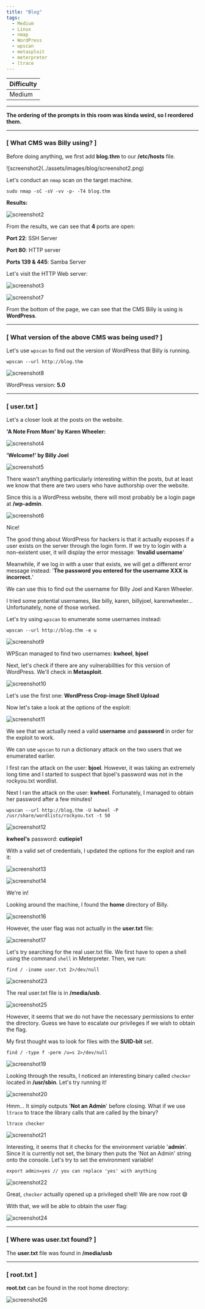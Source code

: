 ```yaml
---
title: "Blog"
tags:
  - Medium
  - Linux
  - nmap
  - WordPress
  - wpscan
  - metasploit
  - meterpreter
  - ltrace
---
```


| Difficulty |
| ---------- |
|   Medium   |

---

**The ordering of the prompts in this room was kinda weird, so I reordered them.**

---

### [ What CMS was Billy using? ]

Before doing anything, we first add **blog.thm** to our **/etc/hosts** file.

![screenshot2(../assets/images/blog/screenshot2.png)

Let's conduct an `nmap` scan on the target machine.

```
sudo nmap -sC -sV -vv -p- -T4 blog.thm
```

**Results:**

![screenshot2](../assets/images/attacktive_directory/screenshot2.png)

From the results, we can see that **4** ports are open:

**Port 22**: SSH Server

**Port 80**: HTTP server

**Ports 139 & 445**: Samba Server

Let's visit the HTTP Web server:

![screenshot3](../assets/images/attacktive_directory/screenshot3.png)

![screenshot7](../assets/images/attacktive_directory/screenshot7.png)

From the bottom of the page, we can see that the CMS Billy is using is **WordPress**.

---

### [ What version of the above CMS was being used? ]

Let's use `wpscan` to find out the version of WordPress that Billy is running.

```
wpscan --url http://blog.thm
```

![screenshot8](../assets/images/attacktive_directory/screenshot8.png)

WordPress version: **5.0**

---

### [ user.txt ]

Let's a closer look at the posts on the website.

**'A Note From Mom' by Karen Wheeler:**

![screenshot4](../assets/images/attacktive_directory/screenshot4.png)

**'Welcome!' by Billy Joel**

![screenshot5](../assets/images/attacktive_directory/screenshot5.png)

There wasn't anything particularly interesting within the posts, but at least we know that there are two users who have authorship over the website.

Since this is a WordPress website, there will most probably be a login page at **/wp-admin**.

![screenshot6](../assets/images/attacktive_directory/screenshot6.png)

Nice!

The good thing about WordPress for hackers is that it actually exposes if a user exists on the server through the login form. If we try to login with a non-existent user, it will display the error message: '**Invalid username**'

Meanwhile, if we log in with a user that exists, we will get a different error message instead: '**The password you entered for the username XXX is incorrect.**'

We can use this to find out the username for Billy Joel and Karen Wheeler. 

I tried some potential usernames, like billy, karen, billyjoel, karenwheeler... Unfortunately, none of those worked.

Let's try using `wpscan` to enumerate some usernames instead:

```
wpscan --url http://blog.thm -e u
```

![screenshot9](../assets/images/attacktive_directory/screenshot9.png)

WPScan managed to find two usernames: **kwheel**, **bjoel**

Next, let's check if there are any vulnerabilities for this version of WordPress. We'll check in **Metasploit**.

![screenshot10](../assets/images/attacktive_directory/screenshot10.png)

Let's use the first one: **WordPress Crop-image Shell Upload**

Now let's take a look at the options of the exploit:

![screenshot11](../assets/images/attacktive_directory/screenshot11.png)

We see that we actually need a valid **username** and **password** in order for the exploit to work.

We can use `wpscan` to run a dictionary attack on the two users that we enumerated earlier.

I first ran the attack on the user: **bjoel**. However, it was taking an extremely long time and I started to suspect that bjoel's password was not in the rockyou.txt wordlist.

Next I ran the attack on the user: **kwheel**. Fortunately, I managed to obtain her password after a few minutes!

```
wpscan --url http://blog.thm -U kwheel -P /usr/share/wordlists/rockyou.txt -t 50
```

![screenshot12](../assets/images/attacktive_directory/screenshot12.png)

**kwheel's** password: **cutiepie1**

With a valid set of credentials, I updated the options for the exploit and ran it:

![screenshot13](../assets/images/attacktive_directory/screenshot13.png)

![screenshot14](../assets/images/attacktive_directory/screenshot14.png)

We're in!

Looking around the machine, I found the **home** directory of Billy.

![screenshot16](../assets/images/attacktive_directory/screenshot16.png)

However, the user flag was not actually in the **user.txt** file:

![screenshot17](../assets/images/attacktive_directory/screenshot17.png)

Let's try searching for the real user.txt file. We first have to open a shell using the command `shell` in Meterpreter. Then, we run:

```
find / -iname user.txt 2>/dev/null
```

![screenshot23](../assets/images/attacktive_directory/screenshot23.png)

The real user.txt file is in **/media/usb**.

![screenshot25](../assets/images/attacktive_directory/screenshot25.png)

However, it seems that we do not have the necessary permissions to enter the directory. Guess we have to escalate our privileges if we wish to obtain the flag.

My first thought was to look for files with the **SUID-bit** set.

```
find / -type f -perm /u=s 2>/dev/null
```

![screenshot19](../assets/images/attacktive_directory/screenshot19.png)

Looking through the results, I noticed an interesting binary called `checker` located in **/usr/sbin**. Let's try running it!

![screenshot20](../assets/images/attacktive_directory/screenshot20.png)

Hmm... It simply outputs '**Not an Admin**' before closing. What if we use `ltrace` to trace the library calls that are called by the binary?

```
ltrace checker
```

![screenshot21](../assets/images/attacktive_directory/screenshot21.png)

Interesting, it seems that it checks for the environment variable '**admin**'. Since it is currently not set, the binary then puts the 'Not an Admin' string onto the console. Let's try to set the environment variable!

```
export admin=yes // you can replace 'yes' with anything
```

![screenshot22](../assets/images/attacktive_directory/screenshot22.png)

Great, `checker` actually opened up a privileged shell! We are now root :smile:

With that, we will be able to obtain the user flag:

![screenshot24](../assets/images/attacktive_directory/screenshot24.png)

---

### [ Where was user.txt found? ]

The **user.txt** file was found in **/media/usb**

---

### [ root.txt ]

**root.txt** can be found in the root home directory:

![screenshot26](../assets/images/attacktive_directory/screenshot26.png)